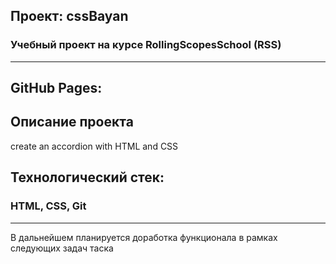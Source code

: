 ## Проект: cssBayan

### Учебный проект на курсе RollingScopesSchool (RSS)

---

## GitHub Pages:

###

## Описание проекта

create an accordion with HTML and CSS

## Технологический стек:

### HTML, CSS, Git

---

В дальнейшем планируется доработка функционала в рамках следующих задач таска
